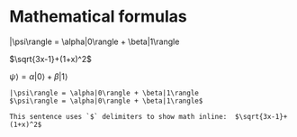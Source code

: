 # Mathematical formulas

|\psi\rangle = \alpha|0\rangle + \beta|1\rangle

$\sqrt{3x-1}+(1+x)^2$

$\psi\rangle = \alpha|0\rangle + \beta|1\rangle$

```
|\psi\rangle = \alpha|0\rangle + \beta|1\rangle
$\psi\rangle = \alpha|0\rangle + \beta|1\rangle$

This sentence uses `$` delimiters to show math inline:  $\sqrt{3x-1}+(1+x)^2$
```
